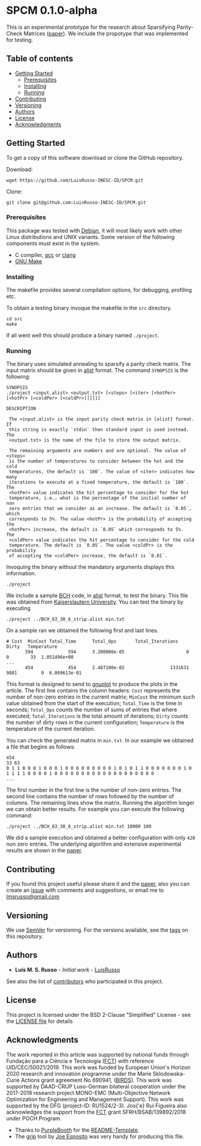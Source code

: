 # SPCM 0.1.0-alpha

This is an experimental prototype for the research about Sparsifying
Parity-Check Matrices ([paper]). We include the propotype that was
implemented for testing.

## Table of contents

- [Getting Started]
   - [Prerequisites]
   - [Installing]
   - [Running]
- [Contributing]
- [Versioning]
- [Authors]
- [License]
- [Acknowledgments]

## Getting Started

To get a copy of this software download or clone the GitHub repository.

Download:

```
wget https://github.com/LuisRusso-INESC-ID/SPCM.git
```

Clone:

```
git clone git@github.com:LuisRusso-INESC-ID/SPCM.git
```

### Prerequisites

This package was tested with [Debian], it will most likely work with other
Linux distributions and UNIX variants. Some version of the following
components must exist in the system.

* C compiler, [gcc] or [clang]
* [GNU Make]

### Installing

The makefile provides several compilation options, for debugging, profiling
etc.

To obtain a testing binary invoque the makefile in the `src` directory.

```
cd src
make
```

If all went well this should produce a binary named `./project`.

### Running

The binary uses simulated annealing to sparsify a parity check matrix. The
input matrix should be given in [alist] format. The command `SYNOPSIS` is
the following:

```
SYNOPSIS
./project <input.alist> <output.txt> [<steps> [<iter> [<hotPer> [<hotPr> [<coldPer> [<coldPr>]]]]]]

DESCRIPTION

 The <input.alist> is the input parity check matrix in [alist] format. If
 this string is exactly `stdin` then standard input is used instead. The
 <output.txt> is the name of the file to store the output matrix.

 The remaining arguments are numbers and are optional. The value of <steps>
 is the number of temperatures to consider between the hot and the cold
 temperatures, the default is `100`. The value of <iter> indicates how many
 iterations to execute at a fixed temperature, the default is `100`. The
 <hotPer> value indicates the hit percentage to consider for the hot
 temperature, i.e., what is the percentage of the initial number of non
 zero entries that we consider as an increase. The default is `0.05`, which
 corresponds to 5%. The value <hotPr> is the probability of accepting the
 <hotPer> increase, the default is `0.05` which corresponds to 5%.  The
 <coldPer> value indicates the hit percentage to consider for the cold
 temperature. The default is `0.05`. The value <coldPr> is the probability
 of accepting the <coldPer> increase, the default is `0.01`.
```

Invoquing the binary without the mandatory arguments displays this information.

```
./project
```

We include a sample [BCH] code, in [alist] format, to test the binary. This
file was obtained from [Kaiserslautern University]. You can test the binary
by executing

```
./project ../BCH_63_30_6_strip.alist min.txt
```

On a sample ran we obtained the following first and last lines.

```
# Cost  MinCost Total_Time      Total_Ops       Total_Iterations        Dirty   Temperature
       594             594      3.200000e-05                       0                       0        33  1.051496e+00    
...
       454             454      2.487100e-02                 1331631                    9801         0  6.869613e-01    
```

This format is designed to send to [gnuplot] to produce the plots in the
article. The first line contains the column headers: `Cost` represents the
number of non-zero entries in the current matrix; `MinCost` the minimum
such value obtained from the start of the execution; `Total_Time` is the
time in seconds; `Total_Ops` counts the number of sums of entries that
where executed; `Total_Iterations` is the total amount of iterations;
`Dirty` counts the number of dirty rows in the current configuration;
`Temperature` is the temperature of the current iteration.

You can check the generated matrix in `min.txt`. In our example we obtained
a file that begins as follows:

```
454
33 63
0 1 1 0 0 0 1 0 0 0 1 0 0 0 0 0 0 0 0 0 1 0 1 0 1 1 0 0 0 0 0 0 0 1 0 1 1 1 1 0 0 0 0 1 0 0 0 0 0 0 0 0 0 0 0 0 0 0 0 0 0 0 0 
...
```

The first number in the first line is the number of non-zero entries. The
second line contains the number of rows followed by the number of
columns. The remaining lines show the matrix. Running the algorithm longer
we can obtain better results. For example you can execute the following
command:

```
./project ../BCH_63_30_6_strip.alist min.txt 10000 100
```

We did a sample execution and obtained a better configuration with only
`420` non zero entries. The underlying algorithm and extensive experimental
results are shown in the [paper].

## Contributing

If you found this project useful please share it and the [paper], also you
can create an [issue] with comments and suggestions, or email me to
[lmsrusso@gmail.com]

## Versioning

We use [SemVer] for versioning. For the versions available, see the [tags]
on this repository.

## Authors

* **Luís M. S. Russo** - *Initial work* - [LuisRusso]

See also the list of [contributors] who participated in this project.

## License

This project is licensed under the BSD 2-Clause "Simplified" License - see
the [LICENSE file] for details

## Acknowledgments

The work reported in this article was supported by national funds through
Fundação para a Ciência e Tecnologia ([FCT]) with reference
UID/CEC/50021/2019. This work was funded by European Union's Horizon 2020
research and innovation programme under the Marie Sklodowska-Curie Actions
grant agreement No 690941, ([BIRDS]). This work was supported by DAAD-CRUP
Luso-German bilateral cooperation under the 2017-2018 research project
MONO-EMC (Multi-Objective Network Optimization for Engineering and
Management Support). This work was supported by the DFG (project-ID:
RU1524/2-3). Jos{\'e} Rui Figueira also acknowledges the support from the
[FCT] grant SFRH/BSAB/139892/2018 under POCH Program.

* Thanks to [PurpleBooth] for the [README-Template].
* The [grip] tool by [Joe Esposito] was very handy for producing this file.

[Getting Started]: #getting-started
[Prerequisites]: #prerequisites
[Installing]: #installing
[Running]: #running
[Contributing]: #contributing
[Versioning]: #versioning
[Authors]: #authors
[License]: #license
[Acknowledgments]: #acknowledgments

[paper]: https://arxiv.org/abs/2005.05051
[Debian]: https://www.debian.org/
[gcc]: https://gcc.gnu.org/
[clang]: https://clang.llvm.org/
[GNU Make]: https://www.gnu.org/software/make/
[alist]: http://www.inference.org.uk/mackay/codes/alist.html
[BCH]: https://en.wikipedia.org/wiki/BCH_code
[Kaiserslautern University]: https://www.uni-kl.de/channel-codes/channel-codes-database/bch-and-hamming/
[gnuplot]: http://www.gnuplot.info/
[issue]: ../../issues
[lmsrusso@gmail.com]: mailto:lmsrusso@gmail.com
[SemVer]: http://semver.org/
[tags]: ../../tags
[LuisRusso]: https://github.com/LuisRusso
[contributors]: ../../contributors
[LICENSE file]: ./LICENSE
[FCT]: https://www.fct.pt/
[NGPHYLO]: https://thor.inesc-id.pt/ngphylo/
[BIRDS]: http://www.birdsproject.eu/
[README-Template]: https://gist.github.com/PurpleBooth/109311bb0361f32d87a2
[PurpleBooth]: https://gist.github.com/PurpleBooth
[grip]: https://github.com/joeyespo/grip
[Joe Esposito]: https://github.com/joeyespo
